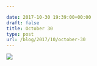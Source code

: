 ```yaml
---

date: 2017-10-30 19:39:00+00:00
draft: false
title: October 30
type: post
url: /blog/2017/10/october-30
---
```




  
   ![](/images/2017-10-30-201710october-30/IMG_2527.jpg)

  


